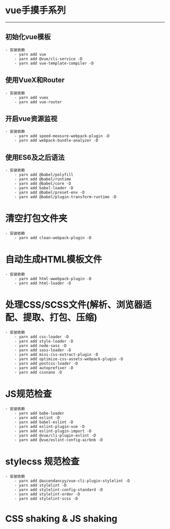 # vue手摸手系列
---

## 初始化vue模板
    - 安装依赖
        - yarn add vue
        - yarn add @vue/cli-service -D
        - yarn add vue-template-compiler -D
    
## 使用VueX和Router
    - 安装依赖
        - yarn add vuex
        - yarn add vue-router

## 开启vue资源监视
    - 安装依赖
        - yarn add speed-measure-webpack-plugin -D
        - yarn add webpack-bundle-analyzer -D

## 使用ES6及之后语法
    - 安装依赖
        - yarn add @babel/polyfill
        - yarn add @babel/runtime
        - yarn add @babel/core -D
        - yarn add babel-loader -D
        - yarn add @babel/preset-env -D
        - yarn add @babel/plugin-transform-runtime -D

# 清空打包文件夹
    - 安装依赖
        - yarn add clean-webpack-plugin -D

# 自动生成HTML模板文件
    - 安装依赖
        - yarn add html-wwebpack-plugin -D
        - yarn add html-loader -D

# 处理CSS/SCSS文件(解析、浏览器适配、提取、打包、压缩)
    - 安装依赖
        - yarn add css-loader -D
        - yarn add style-loader -D
        - yarn add node-sass -D
        - yarn add sass-loader -D
        - yarn add mini-css-extract-plugin -D
        - yarn add optimize-css-assets-webpack-plugin -D
        - yarn add postcss-loader -D
        - yarn add autoprefixer -D
        - yarn add cssnano -D

# JS规范检查
    - 安装依赖
        - yarn add babe-loader
        - yarn add eslint -D
        - yarn add babel-eslint -D
        - yarn add eslint-plugin-vue -D
        - yarn add eslint-plugin-import -D
        - yarn add @vue/cli-plugin-eslint -D
        - yarn add @vue/eslint-config-airbnb -D

# stylecss 规范检查
    - 安装依赖
        - yarn add @ascendancyy/vue-cli-plugin-stylelint -D
        - yarn add stylelint -D
        - yarn add stylelint-config-standard -D
        - yarn add stylelint-order -D
        - yarn add stylelint-scss -D

# CSS shaking & JS shaking
    